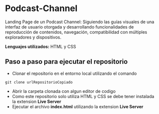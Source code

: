 # Podcast-Channel
Landing Page de un Podcast Channel:
Siguiendo las guías visuales de una interfaz de usuario otorgada y desarrollando funcionalidades de reproducción de contenidos, navegación, compatibilidad con múltiples exploradores y dispositivos.

**Lenguajes utilizados:** HTML y CSS

## Paso a paso para ejecutar el repositorio
* Clonar el repositorio en el entorno local utilizando el comando 
```
git clone urlRepositorioCopiado
```
* Abrir la carpeta clonada con algun editor de codigo
* Como este repositorio solo utiliza HTML y CSS se debe tener instalada la extension **Live Server**
* Ejecutar el archivo **index.html** utilizando la extension **Live Server**
